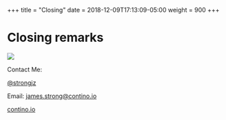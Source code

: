 +++
title = "Closing"
date = 2018-12-09T17:13:09-05:00
weight = 900
+++

# Closing remarks


![](/images/partyparrot.gif )

Contact Me:

[@strongjz](https://twitter.com/strongjz) 

Email: [james.strong@contino.io](mailto:james.strong@contino.io) 

[contino.io](https://www.contino.io/)